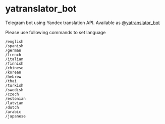 # yatranslator_bot
Telegram bot using Yandex translation API. Available as [@yatranslator_bot](https://t.me/yatranslator_bot)

Please use following commands to set language
```
/english
/spanish
/german
/french
/italian
/finnish
/chinese
/korean
/hebrew
/thai
/turkish
/swedish
/czech
/estonian
/latvian
/dutch
/arabic
/japanese
```
